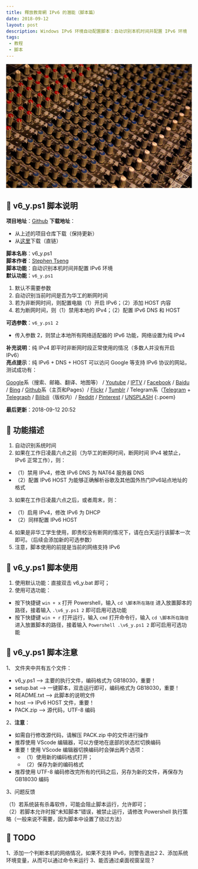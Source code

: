 ```yaml
---
title: 釋放教育網 IPv6 的潛能（脚本篇）
date: 2018-09-12
layout: post
description: Windows IPv6 环境自动配置脚本：自动识别本机时间并配置 IPv6 环境
tags:
 - 教程
 - 脚本
---
```


![](/media/files/WEBP/oudom-pravat-433359-unsplash.webp)

<!--more-->

## 🔨 v6_y.ps1 脚本说明

**项目地址**：[Github](https://github.com/Ynewtime/IPv6_Auto_Settings)
**下载地址**：
 - 从上述的项目仓库下载（保持更新）
 - 从[这里](https://raw.githubusercontent.com/Ynewtime/IPv6_Auto_Settings/master/IPv6%E8%87%AA%E5%8A%A8%E5%8C%96%E8%84%9A%E6%9C%AC.zip)下载（直链）

**脚本名称**：v6_y.ps1  
**脚本作者**：[Stephen Tseng](https://www.ynewtime.com)  
**脚本功能**：自动识别本机时间并配置 IPv6 环境  
**默认功能**：`v6_y.ps1`

 1. 默认不需要参数  
 2. 自动识别当前时间是否为华工的断网时间  
 3. 若为非断网时间，则配置电脑（1）开启 IPv6；（2）添加 HOST 内容  
 4. 若为断网时间，则（1）禁用本地的 IPv4；（2）配置 IPv6 DNS 和 HOST  

**可选参数**：`v6_y.ps1 2`

* 传入参数 2，则禁止本地所有网络适配器的 IPv6 功能，网络设置为纯 IPv4  

**补充说明**：纯 IPv4 即平时非断网时段正常使用的情况（多数人并没有开启 IPv6）  
**亮点提示**：纯 IPv6 + DNS + HOST 可以访问 Google 等支持 IPv6 协议的网站，测试成功有：

[Google](https://www.google.com)系（搜索、邮箱、翻译、地图等） / [Youtube](//www.youtube.com) / [IPTV](//iptv.tsinghua.edu.cn) / [Facebook](//www.facebook.com) / [Baidu](//www.baidu.com) / [Bing](//www.bing.com) / [Github](//github.com)系（主页和Pages）/ [Flickr](//www.flickr.com) / [Tumblr](//www.tumblr.com) / Telegram系（[Telegram](//telegram.org) + [Telegraph](//telegra.ph) / [Bilibili](//www.bilibili.com)（版权内）/ [Reddit](//www.reddit.com) / [Pinterest](//www.pinterest.com) / [UNSPLASH](//unsplash.com/collections)
{:.poem}  

**最后更新**：2018-09-12 20:52  

## 🔨 功能描述

1. 自动识别系统时间
2. 如果在工作日凌晨六点之前（为华工的断网时间，断网时间 IPv4 被禁止，IPv6 正常工作），则：
 - （1）禁用 IPv4，修改 IPv6 DNS 为 NAT64 服务器 DNS
 - （2）配置 IPv6 HOST 为能够正确解析谷歌及其他国外热门IPv6站点地址的格式
3. 如果在工作日凌晨六点之后，或者周末，则：
 - （1）启用 IPv4，修改 IPv6 为 DHCP
 - （2）同样配置 IPv6 HOST
4. 如果是非华工学生使用，即贵校没有断网的情况下，请在白天运行该脚本一次即可。（后续会添加新的可选参数）
5. 注意，脚本使用的前提是当前的网络支持 IPv6

## 🔨 v6_y.ps1 脚本使用

1. 使用默认功能：直接双击 v6_y.bat 即可；
2. 使用可选功能：
 - 按下快捷键 `win + x` 打开 Powershell，输入 `cd \脚本所在路径` 进入放置脚本的路径，接着输入 `.\v6_y.ps1 2` 即可启用可选功能
 - 按下快捷键 `win + r` 打开运行，输入 `cmd` 打开命令行，输入 `cd \脚本所在路径` 进入放置脚本的路径，接着输入 `Powershell .\v6_y.ps1 2` 即可启用可选功能

## 🔨 v6_y.ps1 脚本注意

1、 文件夹中共有五个文件：

- v6_y.ps1 --> 主要的执行文件，编码格式为 GB18030，重要！
- setup.bat --> 一键脚本，双击运行即可，编码格式为 GB18030，重要！
- README.txt --> 此脚本的说明文件
- host --> IPv6 HOST 文件，重要！
- PACK.zip --> 源代码，UTF-8 编码

2、**注意**：

- 如需自行修改源代码，请解压 PACK.zip 中的文件进行操作
- 推荐使用 VScode 编辑器，可以方便地在底部的状态栏切换编码
- 重要！使用 VScode 编辑器切换编码时会弹出两个选项：
    - （1）使用新的编码格式打开；
    - （2）保存为新的编码格式
- 推荐使用 UTF-8 编码修改完所有的代码之后，另存为新的文件，再保存为 GB18030 编码

3、问题反馈

（1）若系统装有杀毒软件，可能会阻止脚本运行，允许即可；  
（2）若脚本允许时报“未知脚本”错误，被禁止运行，请修改 Powershell 执行策略（一般来说不需要，因为脚本中设置了绕过方法）

## 🔨 TODO

1、添加一个判断本机的网络情况，如果不支持 IPv6，则警告退出2
2、添加系统环境变量，从而可以通过命令来运行
3、能否通过桌面视窗呈现？